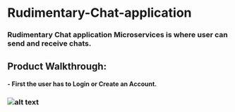 # Rudimentary-Chat-application

### Rudimentary Chat application Microservices is where user can send and receive chats.

## Product Walkthrough:
  ####  - First the user has to **Login or Create an Account**.
   ### ![alt text](https://github.com/nishanthulwan47/Rudimentary-Chat-application-Microservices/blob/main/SignupPage.png?raw=true)
   
        


